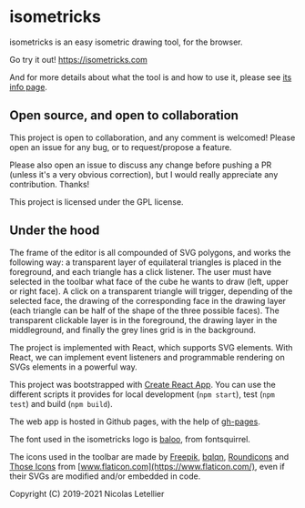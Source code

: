 
# isometricks

isometricks is an easy isometric drawing tool, for the browser.

Go try it out! https://isometricks.com

And for more details about what the tool is and how to use it, please see [its info page](https://isometricks.com/info.html).

## Open source, and open to collaboration

This project is open to collaboration, and any comment is welcomed! Please open an issue for any bug, or to request/propose a feature.

Please also open an issue to discuss any change before pushing a PR (unless it's a very obvious correction), but I would really appreciate any contribution. Thanks!

This project is licensed under the GPL license.

## Under the hood

The frame of the editor is all compounded of SVG polygons, and works the following way: a transparent layer of equilateral triangles is placed in the foreground, and each triangle has a click listener. The user must have selected in the toolbar what face of the cube he wants to draw (left, upper or right face). A click on a transparent triangle will trigger, depending of the selected face, the drawing of the corresponding face in the drawing layer (each triangle can be half of the shape of the three possible faces).
The transparent clickable layer is in the foreground, the drawing layer in the middleground, and finally the grey lines grid is in the background.

The project is implemented with React, which supports SVG elements. With React, we can implement event listeners and programmable rendering on SVGs elements in a powerful way.

This project was bootstrapped with [Create React App](https://github.com/facebook/create-react-app).
You can use the different scripts it provides for local development (`npm start`), test (`npm test`) and build (`npm build`).

The web app is hosted in Github pages, with the help of [gh-pages](https://create-react-app.dev/docs/deployment/#github-pages).

The font used in the isometricks logo is [baloo](https://www.fontsquirrel.com/fonts/baloo), from fontsquirrel.

The icons used in the toolbar are made by [Freepik](https://www.flaticon.com/authors/freepik), [bqlqn](https://www.flaticon.com/authors/bqlqn), [Roundicons](https://www.flaticon.com/authors/roundicons) and [Those Icons](https://www.flaticon.com/authors/those-icons) from [www.flaticon.com](https://www.flaticon.com/), even if their SVGs are modified and/or embedded in code.

Copyright (C) 2019-2021  Nicolas Letellier

